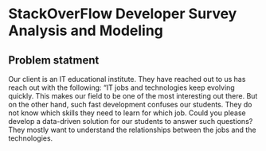 # StackOverFlow Developer Survey Analysis and Modeling

## Problem statment
Our  client is an IT educational institute. They have reached out to us has reach out with the following: “IT jobs and technologies keep evolving quickly. This makes our field to be one of the most interesting out there. But on the other hand, such fast development confuses our students. They do not know which skills they need to learn for which job.  Could you please develop a data-driven solution for our students to answer such questions? They mostly want to understand the relationships between the jobs and the technologies.

